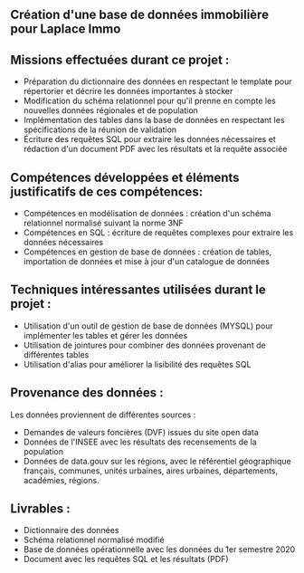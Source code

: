 ## Création d'une base de données immobilière pour Laplace Immo

## Missions effectuées durant ce projet :
- Préparation du dictionnaire des données en respectant le template pour répertorier et décrire les données importantes à stocker
- Modification du schéma relationnel pour qu'il prenne en compte les nouvelles données régionales et de population
- Implémentation des tables dans la base de données en respectant les spécifications de la réunion de validation
- Écriture des requêtes SQL pour extraire les données nécessaires et rédaction d'un document PDF avec les résultats et la requête associée

## Compétences développées et éléments justificatifs de ces compétences:
- Compétences en modélisation de données : création d'un schéma relationnel normalisé suivant la norme 3NF
- Compétences en SQL : écriture de requêtes complexes pour extraire les données nécessaires
- Compétences en gestion de base de données : création de tables, importation de données et mise à jour d'un catalogue de données

## Techniques intéressantes utilisées durant le projet :
- Utilisation d'un outil de gestion de base de données (MYSQL) pour implémenter les tables et gérer les données
- Utilisation de jointures pour combiner des données provenant de différentes tables
- Utilisation d'alias pour améliorer la lisibilité des requêtes SQL

## Provenance des données :
Les données proviennent de différentes sources :
- Demandes de valeurs foncières (DVF) issues du site open data
- Données de l'INSEE avec les résultats des recensements de la population
- Données de data.gouv sur les régions, avec le référentiel géographique français, communes, unités urbaines, aires urbaines, départements, académies, régions.

## Livrables :
- Dictionnaire des données
- Schéma relationnel normalisé modifié
- Base de données opérationnelle avec les données du 1er semestre 2020
- Document avec les requêtes SQL et les résultats (PDF)

